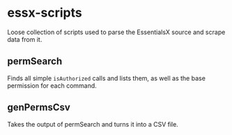 # essx-scripts
Loose collection of scripts used to parse the EssentialsX source and
scrape data from it.

## permSearch
Finds all simple `isAuthorized` calls and lists them, as well as the
base permission for each command.

## genPermsCsv
Takes the output of permSearch and turns it into a CSV file.

